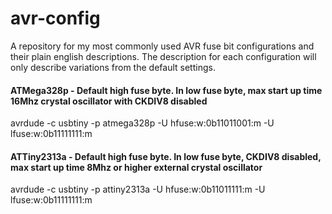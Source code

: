 # avr-config

A repository for my most commonly used AVR fuse bit configurations and their plain english descriptions.  The description for each configuration will only describe variations from the default settings.

#### ATMega328p - Default high fuse byte.  In low fuse byte, max start up time 16Mhz crystal oscillator with CKDIV8 disabled

avrdude -c usbtiny -p atmega328p -U hfuse:w:0b11011001:m -U lfuse:w:0b11111111:m

#### ATTiny2313a - Default high fuse byte.  In low fuse byte, CKDIV8 disabled, max start up time 8Mhz or higher external crystal oscillator
avrdude -c usbtiny -p attiny2313a -U hfuse:w:0b11011111:m -U lfuse:w:0b11111111:m
